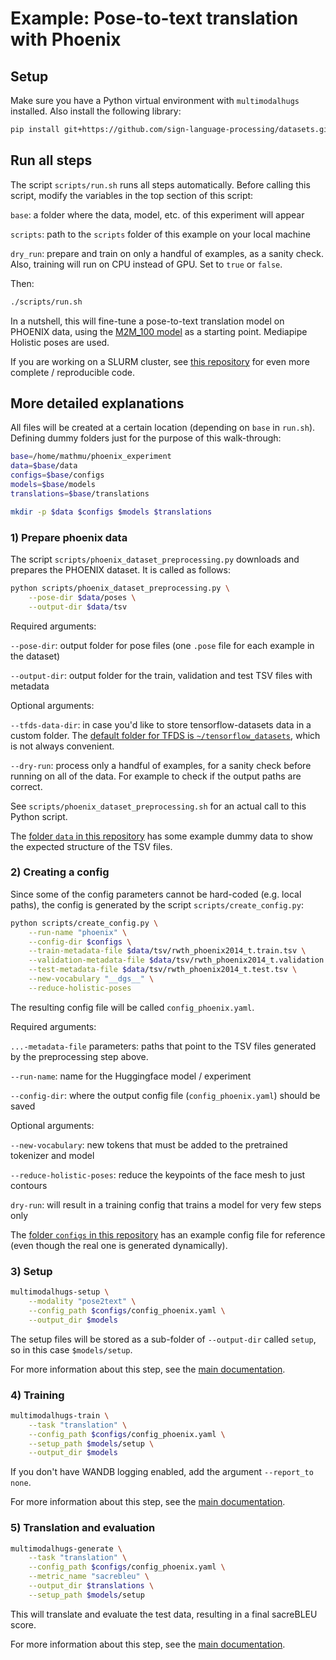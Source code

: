 # Example: Pose-to-text translation with Phoenix

## Setup

Make sure you have a Python virtual environment with `multimodalhugs` installed. Also install the following library:

```bash
pip install git+https://github.com/sign-language-processing/datasets.git
```

## Run all steps

The script `scripts/run.sh` runs all steps automatically. Before calling this script, modify the variables in the top
section of this script:

`base`: a folder where the data, model, etc. of this experiment will appear

`scripts`: path to the `scripts` folder of this example on your local machine

`dry_run`: prepare and train on only a handful of examples, as a sanity check. Also, training will run on CPU instead of GPU. Set to `true` or `false`.

Then:

```bash
./scripts/run.sh
```

In a nutshell, this will fine-tune a pose-to-text translation model on PHOENIX data, using the [M2M_100 model](https://huggingface.co/docs/transformers/en/model_doc/m2m_100) as a
starting point. Mediapipe Holistic poses are used.

If you are working on a SLURM cluster, see [this repository](https://github.com/bricksdont/multimodalhugs-examples) for even more complete / reproducible code.

## More detailed explanations

All files will be created at a certain location (depending on `base` in `run.sh`). Defining dummy folders just for the
purpose of this walk-through:

```bash
base=/home/mathmu/phoenix_experiment
data=$base/data
configs=$base/configs
models=$base/models
translations=$base/translations

mkdir -p $data $configs $models $translations
```

### 1) Prepare phoenix data

The script `scripts/phoenix_dataset_preprocessing.py` downloads and prepares the PHOENIX dataset. It is called as follows:

```bash
python scripts/phoenix_dataset_preprocessing.py \
    --pose-dir $data/poses \
    --output-dir $data/tsv
```

Required arguments:

`--pose-dir`: output folder for pose files (one `.pose` file for each example in the dataset)

`--output-dir`: output folder for the train, validation and test TSV files with metadata

Optional arguments:

`--tfds-data-dir`: in case you'd like to store tensorflow-datasets data in a custom folder. The [default folder for TFDS
is `~/tensorflow_datasets`](https://www.tensorflow.org/datasets/overview#tfdsload), which is not always convenient.

`--dry-run`: process only a handful of examples, for a sanity check before running on all of the data. For example to 
check if the output paths are correct.

See `scripts/phoenix_dataset_preprocessing.sh` for an actual call to this Python script.

The [folder `data` in this repository](https://github.com/GerrySant/multimodalhugs/tree/phoenix_example/examples/multimodal_translation/pose2text_translation/phoenix/data) has some example dummy data to show the expected structure of the TSV files.

### 2) Creating a config

Since some of the config parameters cannot be hard-coded (e.g. local paths), the config is generated by the script 
`scripts/create_config.py`:

```bash
python scripts/create_config.py \
    --run-name "phoenix" \
    --config-dir $configs \
    --train-metadata-file $data/tsv/rwth_phoenix2014_t.train.tsv \
    --validation-metadata-file $data/tsv/rwth_phoenix2014_t.validation.tsv \
    --test-metadata-file $data/tsv/rwth_phoenix2014_t.test.tsv \
    --new-vocabulary "__dgs__" \
    --reduce-holistic-poses
```

The resulting config file will be called `config_phoenix.yaml`.

Required arguments:

`...-metadata-file` parameters: paths that point to the TSV files generated by the preprocessing step above.

`--run-name`: name for the Huggingface model / experiment

`--config-dir`: where the output config file (`config_phoenix.yaml`) should be saved

Optional arguments:

`--new-vocabulary`: new tokens that must be added to the pretrained tokenizer and model

`--reduce-holistic-poses`: reduce the keypoints of the face mesh to just contours

`dry-run`: will result in a training config that trains a model for very few steps only

The [folder `configs` in this repository](https://github.com/GerrySant/multimodalhugs/tree/phoenix_example/examples/multimodal_translation/pose2text_translation/phoenix/configs) has an example config file for reference (even though the real one is generated
dynamically).

### 3) Setup

```bash
multimodalhugs-setup \
    --modality "pose2text" \
    --config_path $configs/config_phoenix.yaml \
    --output_dir $models
```

The setup files will be stored as a sub-folder of `--output-dir` called `setup`, so in this case
`$models/setup`.

For more information about this step, see the [main documentation](https://github.com/GerrySant/multimodalhugs/blob/master/docs/general/CLI.md#multimodalhugs-setup).

### 4) Training

```bash
multimodalhugs-train \
    --task "translation" \
    --config_path $configs/config_phoenix.yaml \
    --setup_path $models/setup \
    --output_dir $models
```

If you don't have WANDB logging enabled, add the argument `--report_to none`.

For more information about this step, see the [main documentation](https://github.com/GerrySant/multimodalhugs/blob/master/docs/general/CLI.md#multimodalhugs-train).

### 5) Translation and evaluation

```bash
multimodalhugs-generate \
    --task "translation" \
    --config_path $configs/config_phoenix.yaml \
    --metric_name "sacrebleu" \
    --output_dir $translations \
    --setup_path $models/setup
```

This will translate and evaluate the test data, resulting in a final sacreBLEU score.

For more information about this step, see the [main documentation](https://github.com/GerrySant/multimodalhugs/blob/master/docs/general/CLI.md#multimodalhugs-generate).
